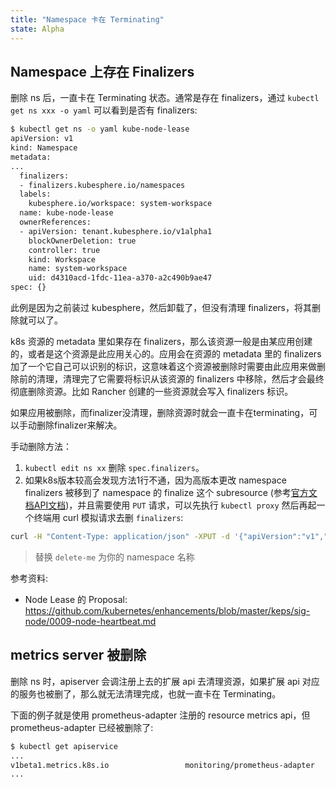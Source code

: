 ```yaml
---
title: "Namespace 卡在 Terminating"
state: Alpha
---
```


## Namespace 上存在 Finalizers

删除 ns 后，一直卡在 Terminating 状态。通常是存在 finalizers，通过 `kubectl get ns xxx -o yaml` 可以看到是否有 finalizers:

``` bash
$ kubectl get ns -o yaml kube-node-lease
apiVersion: v1
kind: Namespace
metadata:
...
  finalizers:
  - finalizers.kubesphere.io/namespaces
  labels:
    kubesphere.io/workspace: system-workspace
  name: kube-node-lease
  ownerReferences:
  - apiVersion: tenant.kubesphere.io/v1alpha1
    blockOwnerDeletion: true
    controller: true
    kind: Workspace
    name: system-workspace
    uid: d4310acd-1fdc-11ea-a370-a2c490b9ae47
spec: {}
```

此例是因为之前装过 kubesphere，然后卸载了，但没有清理 finalizers，将其删除就可以了。

k8s 资源的 metadata 里如果存在 finalizers，那么该资源一般是由某应用创建的，或者是这个资源是此应用关心的。应用会在资源的 metadata 里的 finalizers 加了一个它自己可以识别的标识，这意味着这个资源被删除时需要由此应用来做删除前的清理，清理完了它需要将标识从该资源的 finalizers 中移除，然后才会最终彻底删除资源。比如 Rancher 创建的一些资源就会写入 finalizers 标识。

如果应用被删除，而finalizer没清理，删除资源时就会一直卡在terminating，可以手动删除finalizer来解决。

手动删除方法：
1. `kubectl edit ns xx` 删除 `spec.finalizers`。
2. 如果k8s版本较高会发现方法1行不通，因为高版本更改 namespace finalizers 被移到了 namespace 的 finalize 这个 subresource (参考[官方文档API文档](https://github.com/kubernetes/community/blob/master/contributors/design-proposals/architecture/namespaces.md#rest-api))，并且需要使用 `PUT` 请求，可以先执行 `kubectl proxy` 然后再起一个终端用 curl 模拟请求去删 `finalizers`:
``` bash
curl -H "Content-Type: application/json" -XPUT -d '{"apiVersion":"v1","kind":"Namespace","metadata":{"name":"delete-me"},"spec":{"finalizers":[]}}' http://localhost:8001/api/v1/namespaces/delete-me/finalize
```
> 替换 `delete-me` 为你的 namespace 名称

参考资料:

* Node Lease 的 Proposal: https://github.com/kubernetes/enhancements/blob/master/keps/sig-node/0009-node-heartbeat.md

## metrics server 被删除

删除 ns 时，apiserver 会调注册上去的扩展 api 去清理资源，如果扩展 api 对应的服务也被删了，那么就无法清理完成，也就一直卡在 Terminating。

下面的例子就是使用 prometheus-adapter 注册的 resource metrics api，但 prometheus-adapter 已经被删除了:

``` bash
$ kubectl get apiservice
...
v1beta1.metrics.k8s.io                 monitoring/prometheus-adapter     False (ServiceNotFound)   75d
...
```
